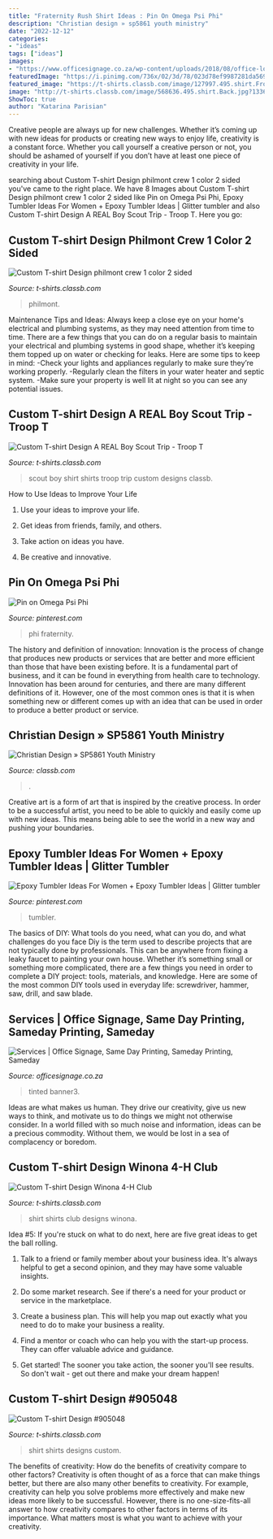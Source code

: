 ```yaml
---
title: "Fraternity Rush Shirt Ideas : Pin On Omega Psi Phi"
description: "Christian design » sp5861 youth ministry"
date: "2022-12-12"
categories:
- "ideas"
tags: ["ideas"]
images:
- "https://www.officesignage.co.za/wp-content/uploads/2018/08/office-lobby-sign-14.jpg"
featuredImage: "https://i.pinimg.com/736x/02/3d/78/023d78ef9987281da569d743a9a07579.jpg"
featured_image: "https://t-shirts.classb.com/image/127997.495.shirt.Front.jpg?1253500458"
image: "http://t-shirts.classb.com/image/568636.495.shirt.Back.jpg?1336329029"
ShowToc: true
author: "Katarina Parisian"
---
```



Creative people are always up for new challenges. Whether it’s coming up with new ideas for products or creating new ways to enjoy life, creativity is a constant force. Whether you call yourself a creative person or not, you should be ashamed of yourself if you don’t have at least one piece of creativity in your life.

	

		
searching about Custom T-shirt Design philmont crew 1 color 2 sided you've came to the right place. We have 8 Images about Custom T-shirt Design philmont crew 1 color 2 sided like Pin on Omega Psi Phi, Epoxy Tumbler Ideas For Women + Epoxy Tumbler Ideas | Glitter tumbler and also Custom T-shirt Design A REAL Boy Scout Trip - Troop T. Here you go:
		
    
## Custom T-shirt Design Philmont Crew 1 Color 2 Sided

<img loading=lazy src="https://t-shirts.classb.com/image/1260334.495.shirt.Front.jpg?1520264989" onerror="this.onerror=null;this.src='https://tse4.mm.bing.net/th?id=OIP.CcewE7obwr3RJoasqmmf1wHaG3&amp;pid=15.1';" alt="Custom T-shirt Design philmont crew 1 color 2 sided">

_Source: t-shirts.classb.com_

>philmont. 

	

Maintenance Tips and Ideas: Always keep a close eye on your home's electrical and plumbing systems, as they may need attention from time to time.
There are a few things that you can do on a regular basis to maintain your electrical and plumbing systems in good shape, whether it’s keeping them topped up on water or checking for leaks. Here are some tips to keep in mind:
-Check your lights and appliances regularly to make sure they’re working properly.
-Regularly clean the filters in your water heater and septic system.
-Make sure your property is well lit at night so you can see any potential issues.

    
## Custom T-shirt Design A REAL Boy Scout Trip - Troop T

<img loading=lazy src="http://t-shirts.classb.com/image/568636.495.shirt.Back.jpg?1336329029" onerror="this.onerror=null;this.src='https://tse2.mm.bing.net/th?id=OIP.9It0OEo92dSvEhVX_ed7jwHaG3&amp;pid=15.1';" alt="Custom T-shirt Design A REAL Boy Scout Trip - Troop T">

_Source: t-shirts.classb.com_

>scout boy shirt shirts troop trip custom designs classb. 

	

How to Use Ideas to Improve Your Life
1. Use your ideas to improve your life.
2. Get ideas from friends, family, and others.

3. Take action on ideas you have.

4. Be creative and innovative.

    
## Pin On Omega Psi Phi

<img loading=lazy src="https://i.pinimg.com/736x/02/3d/78/023d78ef9987281da569d743a9a07579.jpg" onerror="this.onerror=null;this.src='https://tse2.mm.bing.net/th?id=OIP.PEWRiDaXUaNG4iUes2TSCQHaHa&amp;pid=15.1';" alt="Pin on Omega Psi Phi">

_Source: pinterest.com_

>phi fraternity. 

	

The history and definition of innovation:
Innovation is the process of change that produces new products or services that are better and more efficient than those that have been existing before. It is a fundamental part of business, and it can be found in everything from health care to technology. Innovation has been around for centuries, and there are many different definitions of it. However, one of the most common ones is that it is when something new or different comes up with an idea that can be used in order to produce a better product or service.

    
## Christian Design » SP5861 Youth Ministry

<img loading=lazy src="http://www.classb.com/ctd/image/993264.565.shirt.Front.jpg?1423757123" onerror="this.onerror=null;this.src='https://tse4.mm.bing.net/th?id=OIP.u-N3tXdBO-5iZftJF_tZyQHaG3&amp;pid=15.1';" alt="Christian Design » SP5861 Youth Ministry">

_Source: classb.com_

>. 

	

Creative art is a form of art that is inspired by the creative process. In order to be a successful artist, you need to be able to quickly and easily come up with new ideas. This means being able to see the world in a new way and pushing your boundaries.

    
## Epoxy Tumbler Ideas For Women + Epoxy Tumbler Ideas | Glitter Tumbler

<img loading=lazy src="https://i.pinimg.com/736x/5d/ca/db/5dcadb7eb1d717bffd44bd20291526f6.jpg" onerror="this.onerror=null;this.src='https://tse2.mm.bing.net/th?id=OIP.P84XrG8a31j1PA_J8ewQ1wHaHc&amp;pid=15.1';" alt="Epoxy Tumbler Ideas For Women + Epoxy Tumbler Ideas | Glitter tumbler">

_Source: pinterest.com_

>tumbler. 

	

The basics of DIY: What tools do you need, what can you do, and what challenges do you face
Diy is the term used to describe projects that are not typically done by professionals. This can be anywhere from fixing a leaky faucet to painting your own house. Whether it’s something small or something more complicated, there are a few things you need in order to complete a DIY project: tools, materials, and knowledge. Here are some of the most common DIY tools used in everyday life: screwdriver, hammer, saw, drill, and saw blade.

    
## Services | Office Signage, Same Day Printing, Sameday Printing, Sameday

<img loading=lazy src="https://www.officesignage.co.za/wp-content/uploads/2018/08/office-lobby-sign-14.jpg" onerror="this.onerror=null;this.src='https://tse3.mm.bing.net/th?id=OIP.SCHY_j5oMM__jnUZap0WcwHaFO&amp;pid=15.1';" alt="Services | Office Signage, Same Day Printing, Sameday Printing, Sameday">

_Source: officesignage.co.za_

>tinted banner3. 

	

Ideas are what makes us human. They drive our creativity, give us new ways to think, and motivate us to do things we might not otherwise consider. In a world filled with so much noise and information, ideas can be a precious commodity. Without them, we would be lost in a sea of complacency or boredom.

    
## Custom T-shirt Design Winona 4-H Club

<img loading=lazy src="https://t-shirts.classb.com/image/127997.495.shirt.Front.jpg?1253500458" onerror="this.onerror=null;this.src='https://tse3.mm.bing.net/th?id=OIP.2_aU6h0iHn3Jfzm0RNYlTQHaG3&amp;pid=15.1';" alt="Custom T-shirt Design Winona 4-H Club">

_Source: t-shirts.classb.com_

>shirt shirts club designs winona. 

	

Idea #5:
If you're stuck on what to do next, here are five great ideas to get the ball rolling.
1. Talk to a friend or family member about your business idea. It's always helpful to get a second opinion, and they may have some valuable insights.

2. Do some market research. See if there's a need for your product or service in the marketplace.

3. Create a business plan. This will help you map out exactly what you need to do to make your business a reality.

4. Find a mentor or coach who can help you with the start-up process. They can offer valuable advice and guidance.

5. Get started! The sooner you take action, the sooner you'll see results. So don't wait - get out there and make your dream happen!

    
## Custom T-shirt Design #905048

<img loading=lazy src="https://t-shirts.classb.com/image/905048.495.shirt.Front.jpg?1400219887" onerror="this.onerror=null;this.src='https://tse2.mm.bing.net/th?id=OIP.k55OAt5AmJG8ekm4An38yAHaG3&amp;pid=15.1';" alt="Custom T-shirt Design #905048">

_Source: t-shirts.classb.com_

>shirt shirts designs custom. 

	

The benefits of creativity: How do the benefits of creativity compare to other factors?
Creativity is often thought of as a force that can make things better, but there are also many other benefits to creativity. For example, creativity can help you solve problems more effectively and make new ideas more likely to be successful. However, there is no one-size-fits-all answer to how creativity compares to other factors in terms of its importance. What matters most is what you want to achieve with your creativity.

